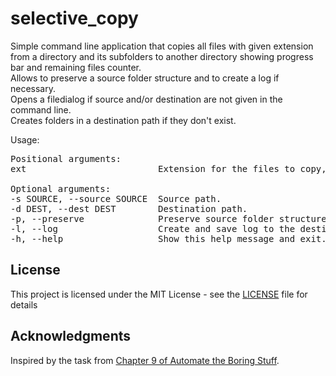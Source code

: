 # selective_copy

Simple command line application that copies all files with given extension from a directory and its subfolders to another directory showing progress bar and remaining files counter.\
Allows to preserve a source folder structure and to create a log if necessary.\
Opens a filedialog if source and/or destination are not given in the command line.\
Creates folders in a destination path if they don't exist.

Usage:
<pre>
Positional arguments:
ext                         Extension for the files to copy, enter without a dot.

Optional arguments:
-s SOURCE, --source SOURCE  Source path.
-d DEST, --dest DEST        Destination path.
-p, --preserve              Preserve source folder structure.
-l, --log                   Create and save log to the destination folder.
-h, --help                  Show this help message and exit.
</pre>

## License

This project is licensed under the MIT License - see the [LICENSE](LICENSE) file for details

## Acknowledgments

Inspired by the task from [Chapter 9 of Automate the Boring Stuff](https://automatetheboringstuff.com/chapter9/).
